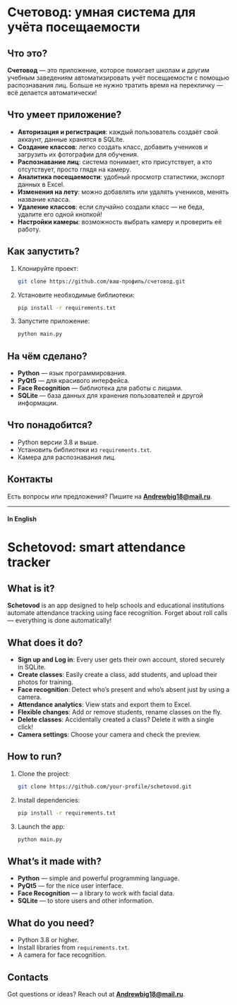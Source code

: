 # Счетовод: умная система для учёта посещаемости

## Что это?
**Счетовод** — это приложение, которое помогает школам и другим учебным заведениям автоматизировать учёт посещаемости с помощью распознавания лиц. Больше не нужно тратить время на перекличку — всё делается автоматически!

## Что умеет приложение?
- **Авторизация и регистрация**: каждый пользователь создаёт свой аккаунт, данные хранятся в SQLite.
- **Создание классов**: легко создать класс, добавить учеников и загрузить их фотографии для обучения.
- **Распознавание лиц**: система понимает, кто присутствует, а кто отсутствует, просто глядя на камеру.
- **Аналитика посещаемости**: удобный просмотр статистики, экспорт данных в Excel.
- **Изменения на лету**: можно добавлять или удалять учеников, менять название класса.
- **Удаление классов**: если случайно создали класс — не беда, удалите его одной кнопкой!
- **Настройки камеры**: возможность выбрать камеру и проверить её работу.

## Как запустить?
1. Клонируйте проект:
   ```bash
   git clone https://github.com/ваш-профиль/счетовод.git
   ```
2. Установите необходимые библиотеки:
   ```bash
   pip install -r requirements.txt
   ```
3. Запустите приложение:
   ```bash
   python main.py
   ```

## На чём сделано?
- **Python** — язык программирования.
- **PyQt5** — для красивого интерфейса.
- **Face Recognition** — библиотека для работы с лицами.
- **SQLite** — база данных для хранения пользователей и другой информации.

## Что понадобится?
- Python версии 3.8 и выше.
- Установить библиотеки из `requirements.txt`.
- Камера для распознавания лиц.

## Контакты
Есть вопросы или предложения? Пишите на **Andrewbig18@mail.ru**.

------------------------

#### **In English**

# Schetovod: smart attendance tracker

## What is it?
**Schetovod** is an app designed to help schools and educational institutions automate attendance tracking using face recognition. Forget about roll calls — everything is done automatically!

## What does it do?
- **Sign up and Log in**: Every user gets their own account, stored securely in SQLite.
- **Create classes**: Easily create a class, add students, and upload their photos for training.
- **Face recognition**: Detect who’s present and who’s absent just by using a camera.
- **Attendance analytics**: View stats and export them to Excel.
- **Flexible changes**: Add or remove students, rename classes on the fly.
- **Delete classes**: Accidentally created a class? Delete it with a single click!
- **Camera settings**: Choose your camera and check the preview.

## How to run?
1. Clone the project:
   ```bash
   git clone https://github.com/your-profile/schetovod.git
   ```
2. Install dependencies:
   ```bash
   pip install -r requirements.txt
   ```
3. Launch the app:
   ```bash
   python main.py
   ```

## What’s it made with?
- **Python** — simple and powerful programming language.
- **PyQt5** — for the nice user interface.
- **Face Recognition** — a library to work with facial data.
- **SQLite** — to store users and other information.

## What do you need?
- Python 3.8 or higher.
- Install libraries from `requirements.txt`.
- A camera for face recognition.

## Contacts
Got questions or ideas? Reach out at **Andrewbig18@mail.ru**.

